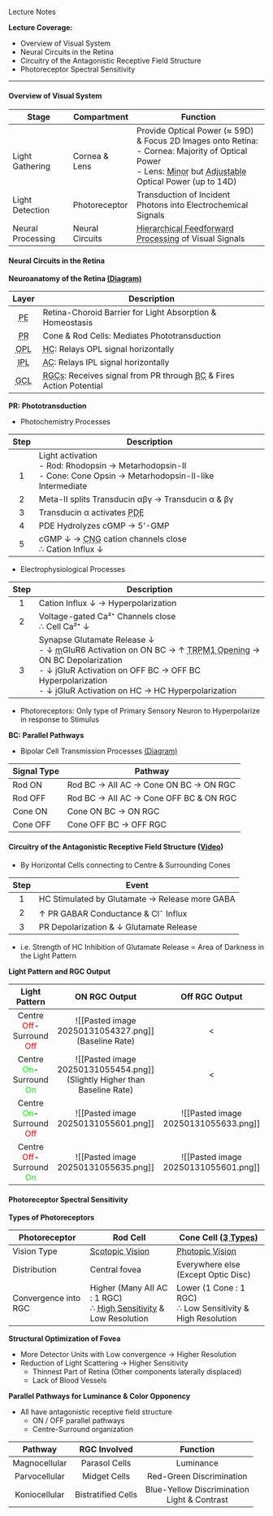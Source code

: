 Lecture Notes

**Lecture Coverage:**
- Overview of Visual System
- Neural Circuits in the Retina
- Circuitry of the Antagonistic Receptive Field Structure
- Photoreceptor Spectral Sensitivity

---
#### **Overview of Visual System**

| Stage               | Compartment           | Function                                                                                                                                                                                                                                                                    |
| ------------------- | --------------------- | --------------------------------------------------------------------------------------------------------------------------------------------------------------------------------------------------------------------------------------------------------------------------- |
| <br>Light Gathering | <br>Cornea & Lens<br> | Provide Optical Power (≈ 59D) & Focus 2D Images onto Retina:<br>  - Cornea: Majority of Optical Power<br>  - Lens: <abbr Title="Due to being suspended in aqueous humour">Minor</abbr> but <abbr Title="Due to Ciliary Muscles">Adjustable</abbr> Optical Power (up to 14D) |
| Light Detection     | Photoreceptor         | Transduction of Incident Photons into Electrochemical Signals                                                                                                                                                                                                               |
| Neural Processing   | Neural Circuits       | <abbr Title="Higher visual complexity are detected further up the hierarchy">Hierarchical Feedforward Processing</abbr> of Visual Signals                                                                                                                                   |


#### **Neural Circuits in the Retina**
**Neuroanatomy of the Retina [(Diagram)](3204_RetinaNeuroanatomy.png)**

|                     Layer                      | Description                                                                                                                                     |
| :--------------------------------------------: | ----------------------------------------------------------------------------------------------------------------------------------------------- |
|   <abbr Title="Pigment Epithelium">PE</abbr>   | Retina-Choroid Barrier for Light Absorption & Homeostasis                                                                                       |
|     <abbr Title="Photoreceptors">PR</abbr>     | Cone & Rod Cells: Mediates Phototransduction                                                                                                    |
| <abbr Title="Outer Plexiform Layer">OPL</abbr> | <abbr Title="Horizontal Cells">HC</abbr>: Relays OPL signal horizontally                                                                        |
| <abbr Title="Inner Plexiform Layer">IPL</abbr> | <abbr Title="Amacrine Cells">AC</abbr>: Relays IPL signal horizontally                                                                          |
|  <abbr Title="Ganglion Cell Layer">GCL</abbr>  | <abbr Title="Retinal Ganglion Cell">RGCs</abbr>: Receives signal from PR through <abbr Title="Bipolar Cells">BC</abbr> & Fires Action Potential |

**PR: Phototransduction**
- Photochemistry Processes

| Step  | Description                                                                                                            |
| :---: | ---------------------------------------------------------------------------------------------------------------------- |
| <br>1 | Light activation<br>  - Rod: Rhodopsin → Metarhodopsin-II<br>  - Cone: Cone Opsin → Metarhodopsin-II-like Intermediate |
|   2   | Meta-II splits Transducin αβγ → Transducin α & βγ                                                                      |
|   3   | Transducin α activates <abbr Title="Phosphodiesterase">PDE</abbr>                                                      |
|   4   | PDE Hydrolyzes cGMP → 5'-GMP                                                                                           |
|   5   | cGMP ↓ → <abbr Title="Cyclic Nucleotide-gated">CNG</abbr> cation channels close<br>  ∴ Cation Influx ↓                 |
- Electrophysiological Processes

| Step  | Description                                                                                                                                                                                                                                                                                                                                                                |
| :---: | -------------------------------------------------------------------------------------------------------------------------------------------------------------------------------------------------------------------------------------------------------------------------------------------------------------------------------------------------------------------------- |
|   1   | Cation Influx ↓ → Hyperpolarization                                                                                                                                                                                                                                                                                                                                        |
|   2   | Voltage-gated Ca²⁺ Channels close<br>∴ Cell Ca²⁺ ↓                                                                                                                                                                                                                                                                                                                         |
| <br>3 | Synapse Glutamate Release ↓<br>  - ↓ <abbr Title="Metabotropic">m</abbr>GluR6 Activation on ON BC → ↑ <abbr Title="Allows Cation Influx">TRPM1 Opening</abbr> → ON BC Depolarization<br>  - ↓ <abbr Title="Ionotropic">i</abbr>GluR Activation on OFF BC → OFF BC Hyperpolarization<br>  - ↓ <abbr Title="Ionotropic">i</abbr>GluR Activation on HC → HC Hyperpolarization |
-  Photoreceptors: Only type of Primary Sensory Neuron to Hyperpolarize in response to Stimulus

**BC: Parallel Pathways**
- Bipolar Cell Transmission Processes [(Diagram)](3204_BCPathways.png)

| Signal Type | Pathway                                |
| ----------- | -------------------------------------- |
| Rod ON      | Rod BC → AII AC → Cone ON BC → ON RGC  |
| Rod OFF     | Rod BC → AII AC → Cone OFF BC & ON RGC |
| Cone ON     | Cone ON BC → ON RGC                    |
| Cone OFF    | Cone OFF BC → OFF RGC                  |


#### **Circuitry of the Antagonistic Receptive Field Structure ([Video](https://www.youtube.com/watch?v=9ptnmfpDThk))**
- By Horizontal Cells connecting to Centre & Surrounding Cones

| Step | Event                                          |
| :--: | ---------------------------------------------- |
|  1   | HC Stimulated by Glutamate → Release more GABA |
|  2   | ↑ PR GABAR Conductance & Cl<sup>-</sup> Influx |
|  3   | PR Depolarization & ↓ Glutamate Release        |
 - i.e. Strength of HC Inhibition of Glutamate Release ∝ Area of Darkness in the Light Pattern


**Light Pattern and RGC Output**

|                                     Light Pattern                                     |                                ON RGC Output                                 |            Off RGC Output            |
| :-----------------------------------------------------------------------------------: | :--------------------------------------------------------------------------: | :----------------------------------: |
| Centre <span style="color:red">Off</span>-Surround <span style="color:red">Off</span> |           ![[Pasted image 20250131054327.png]]<br>(Baseline Rate)            |                  <                   |
| Centre <span style="color:lime">On</span>-Surround <span style="color:lime">On</span> | ![[Pasted image 20250131055454.png]]<br>(Slightly Higher than Baseline Rate) |                  <                   |
| Centre <span style="color:lime">On</span>-Surround <span style="color:red">Off</span> |                     ![[Pasted image 20250131055601.png]]                     | ![[Pasted image 20250131055633.png]] |
| Centre <span style="color:red">Off</span>-Surround <span style="color:lime">On</span> |                     ![[Pasted image 20250131055635.png]]                     | ![[Pasted image 20250131055601.png]] |


#### **Photoreceptor Spectral Sensitivity**
**Types of Photoreceptors**

| Photoreceptor        | Rod Cell                                                                                                                              | Cone Cell (<abbr Title="S,M,L">3 Types</abbr>)                         |
| -------------------- | ------------------------------------------------------------------------------------------------------------------------------------- | ---------------------------------------------------------------------- |
| Vision Type          | <abbr Title="Dim Light Vision">Scotopic Vision</abbr>                                                                                 | <abbr Title="Colored Vision under Bright Light">Photopic Vision</abbr> |
| Distribution         | Central fovea                                                                                                                         | Everywhere else (Except Optic Disc)                                    |
| Convergence into RGC | Higher (Many AII AC : 1 RGC)<br>  ∴ <abbr Title="Have Signal as long as 1 Rod detects light">High Sensitivity</abbr> & Low Resolution | Lower (1 Cone : 1 RGC)<br>  ∴ Low Sensitivity & High Resolution        |

**Structural Optimization of Fovea**
- More Detector Units with Low convergence → Higher Resolution
- Reduction of Light Scattering → Higher Sensitivity
	- Thinnest Part of Retina (Other components laterally displaced)
	- Lack of Blood Vessels


**Parallel Pathways for Luminance & Color Opponency**
- All have antagonistic receptive field structure
	- ON / OFF parallel pathways
	- Centre-Surround organization

|    Pathway    |    RGC Involved    |                    Function                    |
| :-----------: | :----------------: | :--------------------------------------------: |
| Magnocellular |   Parasol Cells    |                   Luminance                    |
| Parvocellular |    Midget Cells    |            Red-Green Discrimination            |
| Koniocellular | Bistratified Cells | Blue-Yellow Discrimination<br>Light & Contrast |

